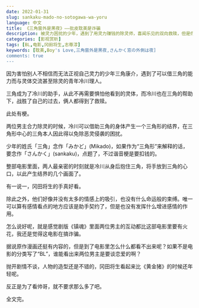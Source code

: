 ```yaml
---
date: 2022-01-31
slug: sankaku-mado-no-sotogawa-wa-yoru
language: 中文
title: 《三角窗外是黑夜》——批皮耽美是诈骗
description: 被灵力困扰的少年，遇到了用灵力赚钱的除灵师，喜闻乐见的双向救赎，但是你要说这是BL电影，那只能是在诈骗了。
categories: [影视赏析]
tags: [BL,电影,冈田将生,志尊淳]
keywords: [耽美,Boy's Love,三角窗外是黑夜,さんかく窓の外側は夜]
comments: true
---
```


因为害怕别人不相信而无法正视自己灵力的少年三角康介，遇到了可以借三角的能力而与灵体交流甚至除灵的青年冷川理人。

三角成为了冷川的助手，从此不再需要惧怕他看到的灵体，而冷川也在三角的帮助下，战胜了自己的过去，俩人都得到了救赎。

此处有梗。

两位男主合力除灵的时候，冷川可以借助三角的身体产生一个三角形的结界，在三角形中心的三角本人因此得以免除恶灵侵袭的困扰。

少年的姓氏「三角」念作「みかど」(Mikado)，如果作为“三角形”来解释的话，要念作「さんかく」(sankaku)，点题了，不过谐音梗是要扣钱的。

整部电影里面，两人最亲密的时刻就是冷川从身后抱住三角，将手放到三角的心口，以此产生结界的几个画面了。

有一说一，冈田将生的手真好看。

除此之外，他们好像并没有太多的情感上的吸引，也没有什么命运般的束缚。唯一可以算有感情看点的地方应该是助手契约了，但是也没有发挥什么增进感情的作用。

怎么说好呢，就是感觉剧版《镇魂》里面两位男主的互动都比这部电影里要有火花，我还是觉得这电影在搞诈骗。

据说原作漫画还挺有内容的，但是到了电影里怎么什么都看不出来呢？如果不是电影的分类写了“BL”，谁能看出来两位男主是要谈恋爱的啊？

抛开剧情不谈，人物的造型还是不错的，冈田将生看起来比《黄金猪》的时候还年轻呢。

反正是为了看帅哥，就不要求那么多了吧。

全文完。

